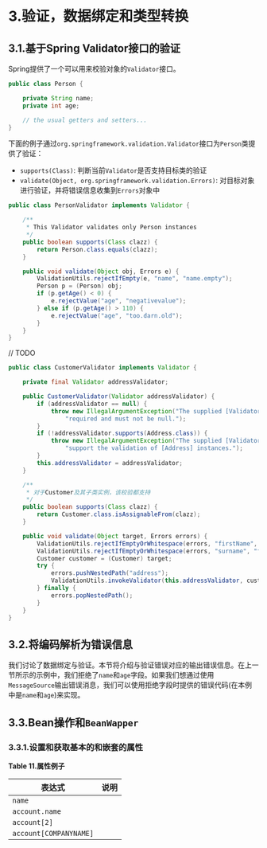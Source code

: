 # 3.验证，数据绑定和类型转换

## 3.1.基于Spring Validator接口的验证

Spring提供了一个可以用来校验对象的`Validator`接口。

```java
public class Person {

    private String name;
    private int age;

    // the usual getters and setters...
}
```

下面的例子通过`org.springframework.validation.Validator`接口为`Person`类提供了验证：

* `supports(Class)`: 判断当前`Validator`是否支持目标类的验证
* `validate(Object, org.springframework.validation.Errors)`: 对目标对象进行验证，并将错误信息收集到`Errors`对象中


```java
public class PersonValidator implements Validator {

    /**
     * This Validator validates only Person instances
     */
    public boolean supports(Class clazz) {
        return Person.class.equals(clazz);
    }

    public void validate(Object obj, Errors e) {
        ValidationUtils.rejectIfEmpty(e, "name", "name.empty");
        Person p = (Person) obj;
        if (p.getAge() < 0) {
            e.rejectValue("age", "negativevalue");
        } else if (p.getAge() > 110) {
            e.rejectValue("age", "too.darn.old");
        }
    }
}
```


// TODO

```java
public class CustomerValidator implements Validator {

    private final Validator addressValidator;

    public CustomerValidator(Validator addressValidator) {
        if (addressValidator == null) {
            throw new IllegalArgumentException("The supplied [Validator] is " +
                "required and must not be null.");
        }
        if (!addressValidator.supports(Address.class)) {
            throw new IllegalArgumentException("The supplied [Validator] must " +
                "support the validation of [Address] instances.");
        }
        this.addressValidator = addressValidator;
    }

    /**
     * 对于Customer及其子类实例，该校验都支持
     */
    public boolean supports(Class clazz) {
        return Customer.class.isAssignableFrom(clazz);
    }

    public void validate(Object target, Errors errors) {
        ValidationUtils.rejectIfEmptyOrWhitespace(errors, "firstName", "field.required");
        ValidationUtils.rejectIfEmptyOrWhitespace(errors, "surname", "field.required");
        Customer customer = (Customer) target;
        try {
            errors.pushNestedPath("address");
            ValidationUtils.invokeValidator(this.addressValidator, customer.getAddress(), errors);
        } finally {
            errors.popNestedPath();
        }
    }
}
```

## 3.2.将编码解析为错误信息

我们讨论了数据绑定与验证。本节将介绍与验证错误对应的输出错误信息。在上一节所示的示例中，我们拒绝了`name`和`age`字段。如果我们想通过使用`MessageSource`输出错误消息，我们可以使用拒绝字段时提供的错误代码(在本例中是`name`和`age`)来实现。


## 3.3.Bean操作和`BeanWapper`

### 3.3.1.设置和获取基本的和嵌套的属性

**Table 11.属性例子**

| 表达式                 | 说明 |
| ---------------------- | ---- |
| `name`                 |      |
| `account.name`         |      |
| `account[2]`           |      |
| `account[COMPANYNAME]` |      |
